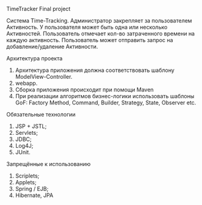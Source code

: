 TimeTracker
Final project

Система Time-Tracking. 
Администратор закрепляет за пользователем Активность. 
У пользователя может быть одна или несколько Активностей.
Пользователь отмечает кол-во затраченного времени на каждую активность.
Пользователь может отправить запрос на добавление/удаление Активности.

Архитектура проекта
1. Архитектура приложения должна соответствовать шаблону ModelView-Controller.
2. webapp.
3. Сборка приложения происходит при помощи Maven 
4. При реализации алгоритмов бизнес-логики использовать шаблоны GoF:
 Factory Method, Command, Builder, Strategy, State, Observer etc.

Обязательные технологии
1. JSP + JSTL;
2. Servlets;
3. JDBC;
4. Log4J;
5. JUnit. 

Запрещённые к использованию
1. Scriplets;
2. Applets;
3. Spring / EJB;
4. Hibernate, JPA


